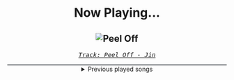 <div align="center"> 
<h1>Now Playing...</h1>

![Peel Off](https://i.scdn.co/image/ab67616d00001e022214c024f27aea21ee48ab75)
--
_<samp><a href="https://open.spotify.com/track/3voXGBPL6IP2yEQDlK3bCe">Track: Peel Off - Jin</a></samp>_

<div style="border: 1px #4B5054 solid"></div>
<details>
  <summary>
    Previous played songs
  </summary>
  <table>
    <thead>
      <tr>
        <th>
          Artist
        </th>
        <th>
          Song
        </th>
        <th>
          Link
        </th>
      </tr>
    </thead>
    <tbody>
      <tr><td>Jin</td><td>Peel Off</td><td><a href="https://open.spotify.com/track/3voXGBPL6IP2yEQDlK3bCe">https://open.spotify.com/track/3voXGBPL6IP2yEQDlK3bCe</a></td></tr><tr><td>Roy Jones Jr.</td><td>Can't Be Touched (feat. Mr. Magic & Trouble)</td><td><a href="https://open.spotify.com/track/3zmduBNsQ6BPDTZAkXzG5K">https://open.spotify.com/track/3zmduBNsQ6BPDTZAkXzG5K</a></td></tr><tr><td>Ja Rule</td><td>Furious</td><td><a href="https://open.spotify.com/track/4xh98RD1TjVR4nHa47iH72">https://open.spotify.com/track/4xh98RD1TjVR4nHa47iH72</a></td></tr><tr><td>Tank</td><td>Race Against Time Part 2</td><td><a href="https://open.spotify.com/track/7mihEEIJbHFASaHwDMNvFq">https://open.spotify.com/track/7mihEEIJbHFASaHwDMNvFq</a></td></tr><tr><td>DJ Shadow</td><td>Six Days - Remix</td><td><a href="https://open.spotify.com/track/5j3QqRGflS4o5jbsFSwKW1">https://open.spotify.com/track/5j3QqRGflS4o5jbsFSwKW1</a></td></tr><tr><td>DMX</td><td>X Gon' Give It To Ya</td><td><a href="https://open.spotify.com/track/1zzxoZVylsna2BQB65Ppcb">https://open.spotify.com/track/1zzxoZVylsna2BQB65Ppcb</a></td></tr><tr><td>Saliva</td><td>Superstar</td><td><a href="https://open.spotify.com/track/0U6yXM24WIntZO8HUUMXuj">https://open.spotify.com/track/0U6yXM24WIntZO8HUUMXuj</a></td></tr><tr><td>Blur</td><td>Song 2 - 2012 Remaster</td><td><a href="https://open.spotify.com/track/1FTSo4v6BOZH9QxKc3MbVM">https://open.spotify.com/track/1FTSo4v6BOZH9QxKc3MbVM</a></td></tr><tr><td>Wiz Khalifa</td><td>Black and Yellow</td><td><a href="https://open.spotify.com/track/5A6OHHy73AR5tLxgTc98zz">https://open.spotify.com/track/5A6OHHy73AR5tLxgTc98zz</a></td></tr><tr><td>Dannc Steelee</td><td>Tokyo Drift - Remix</td><td><a href="https://open.spotify.com/track/001rivbEZDJp8JdaFLdF2z">https://open.spotify.com/track/001rivbEZDJp8JdaFLdF2z</a></td></tr><tr><td>Lil Jon & The East Side Boyz</td><td>Get Low</td><td><a href="https://open.spotify.com/track/0r2Bul2NuCViraT2zX1l5j">https://open.spotify.com/track/0r2Bul2NuCViraT2zX1l5j</a></td></tr><tr><td>Black Eyed Peas</td><td>Pump It</td><td><a href="https://open.spotify.com/track/2ygMBIctKIAfbEBcT9065L">https://open.spotify.com/track/2ygMBIctKIAfbEBcT9065L</a></td></tr><tr><td>Teriyaki Boyz</td><td>Tokyo Drift (Fast & Furious) - From "The Fast And The Furious: Tokyo Drift" Soundtrack</td><td><a href="https://open.spotify.com/track/0upFohXrGxIIAjyaJmCkMU">https://open.spotify.com/track/0upFohXrGxIIAjyaJmCkMU</a></td></tr><tr><td>Grits</td><td>Ooh Ahh (My Life Be Like) [feat. Tobymac]</td><td><a href="https://open.spotify.com/track/1KBN9lYx9QkfUJC3NSXlhQ">https://open.spotify.com/track/1KBN9lYx9QkfUJC3NSXlhQ</a></td></tr><tr><td>Chamillionaire</td><td>Ridin'</td><td><a href="https://open.spotify.com/track/3kZoay4ANo86ehb6s4RwS9">https://open.spotify.com/track/3kZoay4ANo86ehb6s4RwS9</a></td></tr><tr><td>Kid Ink</td><td>Ride Out</td><td><a href="https://open.spotify.com/track/5geGLxg6YpZjE3ZQg7PQi2">https://open.spotify.com/track/5geGLxg6YpZjE3ZQg7PQi2</a></td></tr><tr><td>Wiz Khalifa</td><td>Go Hard or Go Home</td><td><a href="https://open.spotify.com/track/4IXiFMhtXEbSEG8UoAeTwD">https://open.spotify.com/track/4IXiFMhtXEbSEG8UoAeTwD</a></td></tr><tr><td>2 Chainz</td><td>We Own It (Fast & Furious)</td><td><a href="https://open.spotify.com/track/2OQJKTtrH482waGFmOfJni">https://open.spotify.com/track/2OQJKTtrH482waGFmOfJni</a></td></tr><tr><td>Brian Tyler</td><td>Mustang Nismo</td><td><a href="https://open.spotify.com/track/1KFg8BWCMwBRmDbEUdorty">https://open.spotify.com/track/1KFg8BWCMwBRmDbEUdorty</a></td></tr><tr><td>Joe Budden</td><td>Pump It Up</td><td><a href="https://open.spotify.com/track/7tDbbfzB1d52lWP8rq8zRZ">https://open.spotify.com/track/7tDbbfzB1d52lWP8rq8zRZ</a></td></tr>
    </tbody>
  </table>
</details>

</div>
